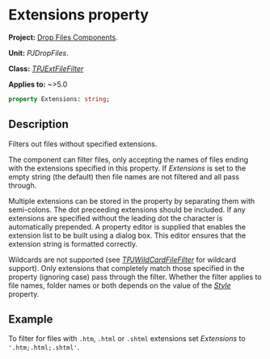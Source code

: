 # Extensions property

**Project:** [Drop Files Components](../API.md).

**Unit:** _PJDropFiles_.

**Class:** _[TPJExtFileFilter](./TPJExtFileFilter.md)_

**Applies to:** ~>5.0

```pascal
property Extensions: string;
```

## Description

Filters out files without specified extensions.

The component can filter files, only accepting the names of files ending with the extensions specified in this property. If _Extensions_ is set to the empty string (the default) then file names are not filtered and all pass through.

Multiple extensions can be stored in the property by separating them with semi-colons. The dot preceeding extensions should be included. If any extensions are specified without the leading dot the character is automatically prepended. A property editor is supplied that enables the extension list to be built using a dialog box. This editor ensures that the extension string is formatted correctly.

Wildcards are not supported (see _[TPJWildCardFileFilter](./TPJWildCardFileFilter.md)_ for wildcard support). Only extensions that completely match those specified in the property (ignoring case) pass through the filter.  Whether the filter applies to file names, folder names or both depends on the value of the _[Style](./TPJExtFileFilter-Style.md)_ property.

## Example

To filter for files with `.htm`, `.html` or `.shtml` extensions set _Extensions_ to `'.htm;.html;.shtml'`.
